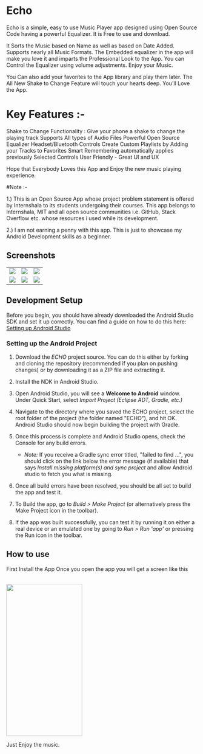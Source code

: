 # Echo
Echo is a simple, easy to use Music Player app designed using Open Source Code having a powerful Equalizer. It is Free to use and download.

It Sorts the Music based on Name as well as based on Date Added. Supports nearly all Music Formats. The Embedded equalizer in the app will make you love it and imparts the Professional Look to the App. You can Control the Equalizer using volume adjustments. Enjoy your Music.

You Can also add your favorites to the App library and play them later. The All New Shake to Change Feature will touch your hearts deep. You'll Love the App.

# Key Features :-
Shake to Change Functionality : Give your phone a shake to change the playing track
Supports All types of Audio Files
Powerful Open Source Equalizer
Headset/Bluetooth Controls
Create Custom Playlists by Adding your Tracks to Favorites
Smart Remembering automatically applies previously Selected Controls
User Friendly - Great UI and UX

Hope that Everybody Loves this App and Enjoy the new music playing experience.

#Note :-

1.) This is an Open Source App whose project problem statement is offered by Internshala to its students undergoing their courses. This app belongs to Internshala, MIT and all open source communities i.e. GitHub, Stack Overflow etc. whose resources i used while its development.

2.) I am not earning a penny with this app. This is just to showcase my Android Development skills as a beginner.

## Screenshots
<table>
    <tr>
     <td><img src="/Screenshots/Screenshot_2018-11-25-11-33-39-677_com.medeveloper.ayaz.boltconnect.png"></td>
     <td><img src="/Screenshots/Screenshot_2018-11-25-11-35-17-971_com.medeveloper.ayaz.boltconnect.png"></td>
     <td><img src="/Screenshots/Screenshot_2018-11-25-11-35-27-854_com.medeveloper.ayaz.boltconnect.png"></td>
    </tr>
     <tr> 
      <td><img src="/Screenshots/Screenshot_2018-11-25-11-35-40-874_com.medeveloper.ayaz.boltconnect.png"></td>
      <td><img src="/Screenshots/Screenshot_2018-11-25-11-35-48-401_com.medeveloper.ayaz.boltconnect.png"></td>
      <td><img src="/Screenshots/Screenshot_2018-11-25-11-35-52-164_com.medeveloper.ayaz.boltconnect.png"></td>
      </tr>
  </table>
  
## Development Setup

Before you begin, you should have already downloaded the Android Studio SDK and set it up correctly. You can find a guide on how to do this here: [Setting up Android Studio](http://developer.android.com/sdk/installing/index.html?pkg=studio)

### Setting up the Android Project

1. Download the *ECHO* project source. You can do this either by forking and cloning the repository (recommended if you plan on pushing changes) or by downloading it as a ZIP file and extracting it.

2. Install the NDK in Android Studio.

3. Open Android Studio, you will see a **Welcome to Android** window. Under Quick Start, select *Import Project (Eclipse ADT, Gradle, etc.)*
4. Navigate to the directory where you saved the ECHO project, select the root folder of the project (the folder named "ECHO"), and hit OK. Android Studio should now begin building the project with Gradle.

5. Once this process is complete and Android Studio opens, check the Console for any build errors.

    - *Note:* If you receive a Gradle sync error titled, "failed to find ...", you should click on the link below the error message (if available) that says *Install missing platform(s) and sync project* and allow Android studio to fetch you what is missing.
    
6. Once all build errors have been resolved, you should be all set to build the app and test it.

7. To Build the app, go to *Build > Make Project* (or alternatively press the Make Project icon in the toolbar).

8. If the app was built successfully, you can test it by running it on either a real device or an emulated one by going to *Run > Run 'app'* or pressing the Run icon in the toolbar.

## How to use
First Install the App
Once you open the app you will get a screen like this

<br>
<img width ="200" height ="400" align="center" src="/Screenshot_2018-11-25-11-27-26-754_com.medeveloper.ayaz.boltconnect.png"/><br>

<p>Just Enjoy the music.</p>
